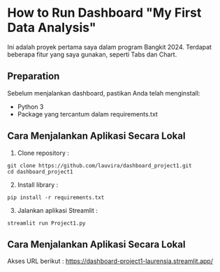 # How to Run Dashboard "My First Data Analysis" 
Ini adalah proyek pertama saya dalam program Bangkit 2024.
Terdapat beberapa fitur yang saya gunakan, seperti Tabs dan Chart. 


## Preparation
Sebelum menjalankan dashboard, pastikan Anda telah menginstall:
- Python 3 
- Package yang tercantum dalam requirements.txt

## Cara Menjalankan Aplikasi Secara Lokal
1. Clone repository : 
```
git clone https://github.com/lauvira/dashboard_project1.git
cd dashboard_project1
```
2. Install library :
```
pip install -r requirements.txt
```
3. Jalankan aplikasi Streamlit :
```
streamlit run Project1.py
```

## Cara Menjalankan Aplikasi Secara Lokal
Akses URL berikut : https://dashboard-project1-laurensia.streamlit.app/ 
